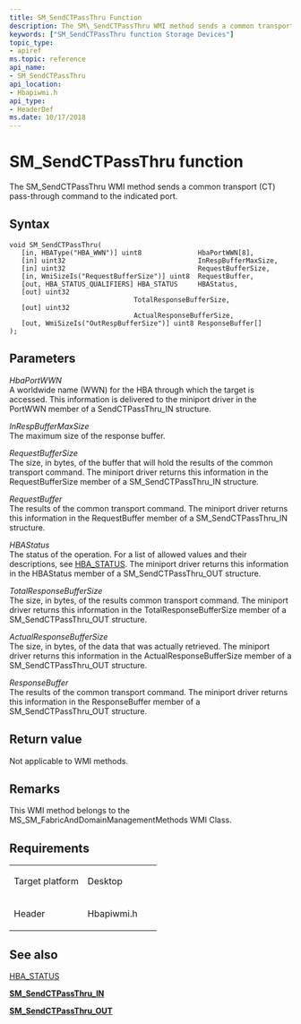 ```yaml
---
title: SM_SendCTPassThru Function
description: The SM\_SendCTPassThru WMI method sends a common transport (CT) pass-through command to the indicated port.
keywords: ["SM_SendCTPassThru function Storage Devices"]
topic_type:
- apiref
ms.topic: reference
api_name:
- SM_SendCTPassThru
api_location:
- Hbapiwmi.h
api_type:
- HeaderDef
ms.date: 10/17/2018
---
```


# SM\_SendCTPassThru function


The SM\_SendCTPassThru WMI method sends a common transport (CT) pass-through command to the indicated port.

## Syntax

```ManagedCPlusPlus
void SM_SendCTPassThru(
   [in, HBAType("HBA_WWN")] uint8              HbaPortWWN[8],
   [in] uint32                                 InRespBufferMaxSize,
   [in] uint32                                 RequestBufferSize,
   [in, WmiSizeIs("RequestBufferSize")] uint8  RequestBuffer,
   [out, HBA_STATUS_QUALIFIERS] HBA_STATUS     HBAStatus,
   [out] uint32                                TotalResponseBufferSize,
   [out] uint32                                ActualResponseBufferSize,
   [out, WmiSizeIs("OutRespBufferSize")] uint8 ResponseBuffer[]
);
```

## Parameters

*HbaPortWWN*   
A worldwide name (WWN) for the HBA through which the target is accessed. This information is delivered to the miniport driver in the PortWWN member of a SendCTPassThru\_IN structure.

*InRespBufferMaxSize*   
The maximum size of the response buffer.

*RequestBufferSize*   
The size, in bytes, of the buffer that will hold the results of the common transport command. The miniport driver returns this information in the RequestBufferSize member of a SM\_SendCTPassThru\_IN structure.

*RequestBuffer*   
The results of the common transport command. The miniport driver returns this information in the RequestBuffer member of a SM\_SendCTPassThru\_IN structure.

*HBAStatus*   
The status of the operation. For a list of allowed values and their descriptions, see [HBA\_STATUS](hba-status.md). The miniport driver returns this information in the HBAStatus member of a SM\_SendCTPassThru\_OUT structure.

*TotalResponseBufferSize*   
The size, in bytes, of the results common transport command. The miniport driver returns this information in the TotalResponseBufferSize member of a SM\_SendCTPassThru\_OUT structure.

*ActualResponseBufferSize*   
The size, in bytes, of the data that was actually retrieved. The miniport driver returns this information in the ActualResponseBufferSize member of a SM\_SendCTPassThru\_OUT structure.

*ResponseBuffer*   
The results of the common transport command. The miniport driver returns this information in the ResponseBuffer member of a SM\_SendCTPassThru\_OUT structure.

## Return value

Not applicable to WMI methods.

## Remarks

This WMI method belongs to the MS\_SM\_FabricAndDomainManagementMethods WMI Class.

## Requirements

<table>
<colgroup>
<col width="50%" />
<col width="50%" />
</colgroup>
<tbody>
<tr class="odd">
<td align="left"><p>Target platform</p></td>
<td align="left">Desktop</td>
</tr>
<tr class="even">
<td align="left"><p>Header</p></td>
<td align="left">Hbapiwmi.h</td>
</tr>
</tbody>
</table>

## <span id="see_also"></span>See also


[HBA\_STATUS](hba-status.md)

[**SM\_SendCTPassThru\_IN**](/windows-hardware/drivers/ddi/hbapiwmi/ns-hbapiwmi-_sm_sendctpassthru_in)

[**SM\_SendCTPassThru\_OUT**](/windows-hardware/drivers/ddi/hbapiwmi/ns-hbapiwmi-_sm_sendctpassthru_out)

 

